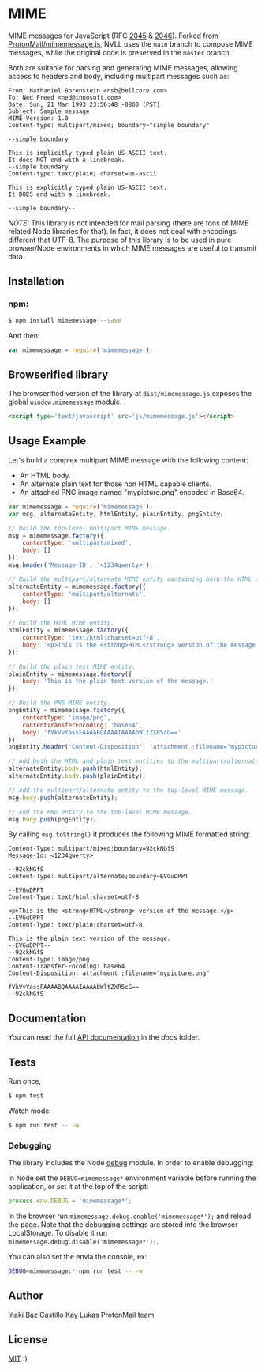 # MIME

MIME messages for JavaScript (RFC [2045](https://tools.ietf.org/html/rfc2045) & [2046](https://tools.ietf.org/html/rfc2046)). Forked from [ProtonMail/mimemessage.js](https://github.com/ProtonMail/mimemessage.js), NVLL uses the `main` branch to compose MIME messages, while the original code is preserved in the `master` branch.

Both are suitable for parsing and generating MIME messages, allowing access to headers and body, including multipart messages such as:

```
From: Nathaniel Borenstein <nsb@bellcore.com>
To: Ned Freed <ned@innosoft.com>
Date: Sun, 21 Mar 1993 23:56:48 -0800 (PST)
Subject: Sample message
MIME-Version: 1.0
Content-type: multipart/mixed; boundary="simple boundary"

--simple boundary

This is implicitly typed plain US-ASCII text.
It does NOT end with a linebreak.
--simple boundary
Content-type: text/plain; charset=us-ascii

This is explicitly typed plain US-ASCII text.
It DOES end with a linebreak.

--simple boundary--
```

*NOTE:* This library is not intended for mail parsing (there are tons of MIME related Node libraries for that). In fact, it does not deal with encodings different that UTF-8. The purpose of this library is to be used in pure browser/Node environments in which MIME messages are useful to transmit data.


## Installation

### **npm**:

```bash
$ npm install mimemessage --save
```

And then:

```javascript
var mimemessage = require('mimemessage');
```


## Browserified library

The browserified version of the library at `dist/mimemessage.js` exposes the global `window.mimemessage` module.

```html
<script type='text/javascript' src='js/mimemessage.js'></script>
```


## Usage Example

Let's build a complex multipart MIME message with the following content:

* An HTML body.
* An alternate plain text for those non HTML capable clients.
* An attached PNG image named "mypicture.png" encoded in Base64.

```javascript
var mimemessage = require('mimemessage');
var msg, alternateEntity, htmlEntity, plainEntity, pngEntity;

// Build the top-level multipart MIME message.
msg = mimemessage.factory({
    contentType: 'multipart/mixed',
    body: []
});
msg.header('Message-ID', '<1234qwerty>');

// Build the multipart/alternate MIME entity containing both the HTML and plain text entities.
alternateEntity = mimemessage.factory({
    contentType: 'multipart/alternate',
    body: []
});

// Build the HTML MIME entity.
htmlEntity = mimemessage.factory({
    contentType: 'text/html;charset=utf-8',
    body: '<p>This is the <strong>HTML</strong> version of the message.</p>'
});

// Build the plain text MIME entity.
plainEntity = mimemessage.factory({
    body: 'This is the plain text version of the message.'
});

// Build the PNG MIME entity.
pngEntity = mimemessage.factory({
    contentType: 'image/png',
    contentTransferEncoding: 'base64',
    body: 'fVkVvYassFAAAABQAAAAIAAAAbWltZXR5cG=='
});
pngEntity.header('Content-Disposition', 'attachment ;filename="mypicture.png"');

// Add both the HTML and plain text entities to the multipart/alternate entity.
alternateEntity.body.push(htmlEntity);
alternateEntity.body.push(plainEntity);

// Add the multipart/alternate entity to the top-level MIME message.
msg.body.push(alternateEntity);

// Add the PNG entity to the top-level MIME message.
msg.body.push(pngEntity);
```

By calling `msg.toString()` it produces the following MIME formatted string:

```
Content-Type: multipart/mixed;boundary=92ckNGfS
Message-Id: <1234qwerty>

--92ckNGfS
Content-Type: multipart/alternate;boundary=EVGuDPPT

--EVGuDPPT
Content-Type: text/html;charset=utf-8

<p>This is the <strong>HTML</strong> version of the message.</p>
--EVGuDPPT
Content-Type: text/plain;charset=utf-8

This is the plain text version of the message.
--EVGuDPPT--
--92ckNGfS
Content-Type: image/png
Content-Transfer-Encoding: base64
Content-Disposition: attachment ;filename="mypicture.png"

fVkVvYassFAAAABQAAAAIAAAAbWltZXR5cG==
--92ckNGfS--
```


## Documentation

You can read the full [API documentation](docs/index.md) in the *docs* folder.

## Tests

Run once,
```sh
$ npm test
```

Watch mode:
```sh
$ npm run test -- -w
```

### Debugging

The library includes the Node [debug](https://github.com/visionmedia/debug) module. In order to enable debugging:

In Node set the `DEBUG=mimemessage*` environment variable before running the application, or set it at the top of the script:

```javascript
process.env.DEBUG = 'mimemessage*';
```

In the browser run `mimemessage.debug.enable('mimemessage*');` and reload the page. Note that the debugging settings are stored into the browser LocalStorage. To disable it run `mimemessage.debug.disable('mimemessage*');`.

You can also set the envia the console, ex:
```sh
DEBUG=mimemessage:* npm run test -- -w
```


## Author

Iñaki Baz Castillo
Kay Lukas
ProtonMail team


## License

[MIT](./LICENSE) :)
